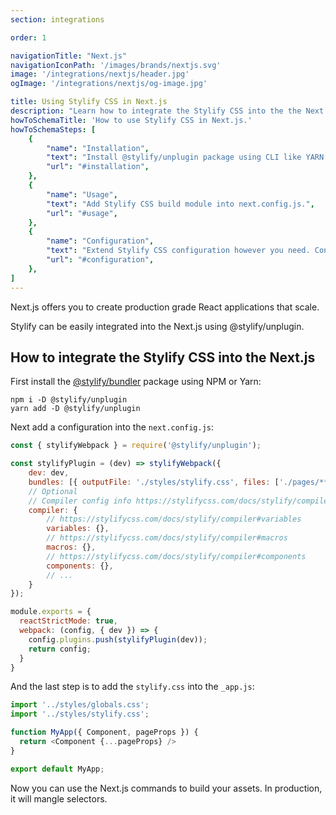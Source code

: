 ```yaml
---
section: integrations

order: 1

navigationTitle: "Next.js"
navigationIconPath: '/images/brands/nextjs.svg'
image: '/integrations/nextjs/header.jpg'
ogImage: '/integrations/nextjs/og-image.jpg'

title: Using Stylify CSS in Next.js
description: "Learn how to integrate the Stylify CSS into the the Next.js. Code your Next.js website faster with Stylify CSS."
howToSchemaTitle: 'How to use Stylify CSS in Next.js.'
howToSchemaSteps: [
	{
		"name": "Installation",
		"text": "Install @stylify/unplugin package using CLI like YARN or NPM.",
		"url": "#installation",
	},
	{
		"name": "Usage",
		"text": "Add Stylify CSS build module into next.config.js.",
		"url": "#usage",
	},
	{
		"name": "Configuration",
		"text": "Extend Stylify CSS configuration however you need. Configure variables, components, custom selectors and a lot more.",
		"url": "#configuration",
	},
]
---
```


Next.js offers you to create production grade React applications that scale.

Stylify can be easily integrated into the Next.js using @stylify/unplugin.

<stack-blitz-link link="stylify-nextjs-template"></stack-blitz-link>

## How to integrate the Stylify CSS into the Next.js

First install the [@stylify/bundler](/docs/unplugin) package using NPM or Yarn:

```
npm i -D @stylify/unplugin
yarn add -D @stylify/unplugin
```

Next add a configuration into the `next.config.js`:

```js
const { stylifyWebpack } = require('@stylify/unplugin');

const stylifyPlugin = (dev) => stylifyWebpack({
	dev: dev,
	bundles: [{ outputFile: './styles/stylify.css', files: ['./pages/**/*.js'] }],
	// Optional
	// Compiler config info https://stylifycss.com/docs/stylify/compiler#configuration
	compiler: {
		// https://stylifycss.com/docs/stylify/compiler#variables
		variables: {},
		// https://stylifycss.com/docs/stylify/compiler#macros
		macros: {},
		// https://stylifycss.com/docs/stylify/compiler#components
		components: {},
		// ...
	}
});

module.exports = {
  reactStrictMode: true,
  webpack: (config, { dev }) => {
    config.plugins.push(stylifyPlugin(dev));
    return config;
  }
}
```

And the last step is to add the `stylify.css` into the `_app.js`:

```js
import '../styles/globals.css';
import '../styles/stylify.css';

function MyApp({ Component, pageProps }) {
  return <Component {...pageProps} />
}

export default MyApp;
```

Now you can use the Next.js commands to build your assets. In production, it will mangle selectors.

<docs-unplugin-build-info bundler="Next"></docs-unplugin-build-info>

<where-to-next />
